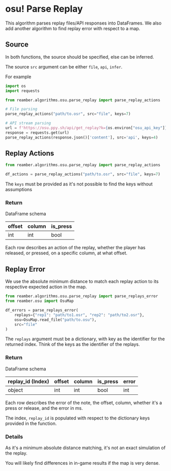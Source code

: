 # osu! Parse Replay

This algorithm parses replay files/API responses into DataFrames. 
We also add another algorithm to find replay error with respect to a map. 

## Source

In both functions, the source should be specified, else can be inferred.

The source ``src`` argument can be either ``file``, ``api``, ``infer``.

For example

```python
import os
import requests

from reamber.algorithms.osu.parse_replay import parse_replay_actions

# File parsing
parse_replay_actions("path/to.osr", src="file", keys=7)

# API stream parsing
url = f'https://osu.ppy.sh/api/get_replay?k={os.environ["osu_api_key"]}&s=123456&m=3'
response = requests.get(url)
parse_replay_actions(response.json()['content'], src='api', keys=4)
```

## Replay Actions

```py
from reamber.algorithms.osu.parse_replay import parse_replay_actions

df_actions = parse_replay_actions("path/to.osr", src="file", keys=7)
```

The ``keys`` must be provided as it's not possible to find the keys without assumptions

### Return

DataFrame schema 

| offset | column | is_press | 
|--------|--------|----------|
| int    | int    | bool     | 

Each row describes an action of the replay, whether the player has released, or pressed, on a specific column, at what
offset. 

## Replay Error

We use the absolute minimum distance to match each replay action to its respective expected action in the map.

```py
from reamber.algorithms.osu.parse_replay import parse_replays_error
from reamber.osu import OsuMap

df_errors = parse_replays_error(
    replays={"rep1": "path/to1.osr", "rep2": "path/to2.osr"},
    osu=OsuMap.read_file("path/to.osu"),
    src="file"
)
```

The ``replays`` argument must be a dictionary, with key as the identifier for the returned index.
Think of the keys as the identifier of the replays.

### Return

DataFrame schema 

| replay_id (Index) | offset | column | is_press | error | 
|-------------------|--------|--------|----------|-------|
| object            | int    | int    | bool     | int   |

Each row describes the error of the note, the offset, column, whether it's a press or release, and the error in ms.

The index, ``replay_id`` is populated with respect to the dictionary keys provided in the function.

### Details

As it's a minimum absolute distance matching, it's not an exact simulation of the replay.

You will likely find differences in in-game results if the map is very dense.


